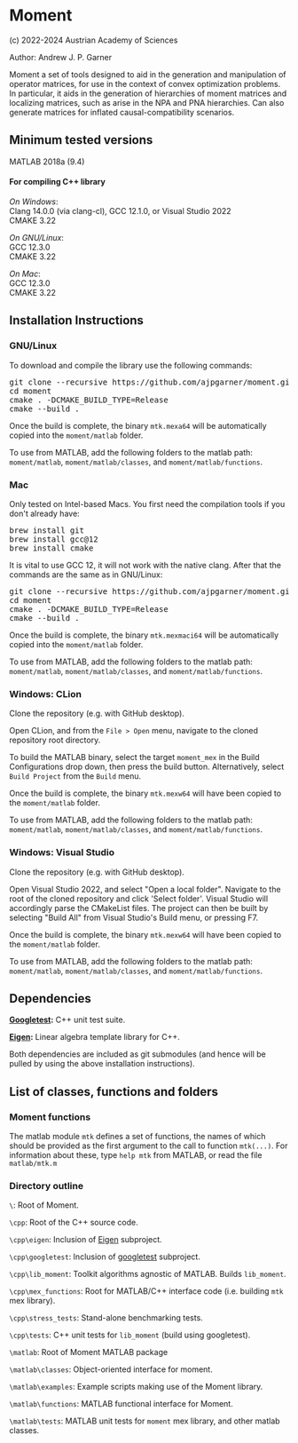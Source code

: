 # Moment
(c) 2022-2024 Austrian Academy of Sciences
 
Author: Andrew J. P. Garner

Moment a set of tools designed to aid in the generation and manipulation of operator matrices, for use in the context 
of convex optimization problems. 
In particular, it aids in the generation of hierarchies of moment matrices and 
localizing matrices, such as arise in the NPA and PNA hierarchies. 
Can also generate matrices for inflated causal-compatibility scenarios.

## Minimum tested versions
MATLAB 2018a (9.4)

#### For compiling C++ library

*On Windows*: \
Clang 14.0.0 (via clang-cl), GCC 12.1.0, or Visual Studio 2022 \
CMAKE 3.22

*On GNU/Linux*: \
GCC 12.3.0 \
CMAKE 3.22

*On Mac*: \
GCC 12.3.0 \
CMAKE 3.22


## Installation Instructions
### GNU/Linux
To download and compile the library use the following commands:

<pre>git clone --recursive https://github.com/ajpgarner/moment.git
cd moment
cmake . -DCMAKE_BUILD_TYPE=Release
cmake --build .</pre>

Once the build is complete, the binary `mtk.mexa64` will be automatically copied into the `moment/matlab` folder. 

To use from MATLAB, add the following folders to the matlab path: `moment/matlab`, `moment/matlab/classes`, and `moment/matlab/functions`.

### Mac 
Only tested on Intel-based Macs. You first need the compilation tools if you don't already have:

<pre>brew install git
brew install gcc@12
brew install cmake</pre>

It is vital to use GCC 12, it will not work with the native clang. After that the commands are the same as in GNU/Linux:

<pre>git clone --recursive https://github.com/ajpgarner/moment.git
cd moment
cmake . -DCMAKE_BUILD_TYPE=Release
cmake --build .</pre>

Once the build is complete, the binary `mtk.mexmaci64` will be automatically copied into the `moment/matlab` folder. 

To use from MATLAB, add the following folders to the matlab path: `moment/matlab`, `moment/matlab/classes`, and `moment/matlab/functions`.

### Windows: CLion
Clone the repository (e.g. with GitHub desktop).

Open CLion, and from the `File > Open` menu, navigate to the cloned repository root directory.

To build the MATLAB binary, select the target `moment_mex` in the Build Configurations drop down, then press the build 
button. Alternatively, select `Build Project` from the `Build` menu.

Once the build is complete, the binary `mtk.mexw64` will have been copied to the `moment/matlab` folder.

To use from MATLAB, add the following folders to the matlab path: `moment/matlab`, `moment/matlab/classes`, and `moment/matlab/functions`.

### Windows: Visual Studio 
Clone the repository (e.g. with GitHub desktop).

Open Visual Studio 2022, and select "Open a local folder". Navigate to the root of the cloned repository and click 
'Select folder'. Visual Studio will accordingly parse the CMakeList files. The project can then be built by selecting 
"Build All" from Visual Studio's Build menu, or pressing F7.

Once the build is complete, the binary `mtk.mexw64` will have been copied to the `moment/matlab` folder.

To use from MATLAB, add the following folders to the matlab path: `moment/matlab`, `moment/matlab/classes`, and `moment/matlab/functions`.

## Dependencies
**[Googletest](https://github.com/google/googletest):** C++ unit test suite.

**[Eigen](https://gitlab.com/libeigen/eigen):** Linear algebra template library for C++.

Both dependencies are included as git submodules (and hence will be pulled by using the above installation instructions).


## List of classes, functions and folders
### Moment functions
The matlab module `mtk` defines a set of functions, the names of which should be provided as the first argument
to the call to function `mtk(...)`. For information about these, type `help mtk` from MATLAB, or read the file 
`matlab/mtk.m`

### Directory outline

`\`: Root of Moment.

`\cpp`: Root of the C++ source code.

`\cpp\eigen`: Inclusion of [Eigen](https://gitlab.com/libeigen/eigen) subproject.

`\cpp\googletest`: Inclusion of [googletest](https://github.com/google/googletest) subproject.

`\cpp\lib_moment`: Toolkit algorithms agnostic of MATLAB. Builds `lib_moment`.

`\cpp\mex_functions`: Root for MATLAB/C++ interface code (i.e. building `mtk` mex library).

`\cpp\stress_tests`: Stand-alone benchmarking tests.

`\cpp\tests`: C++ unit tests for `lib_moment` (build using googletest).

`\matlab`: Root of Moment MATLAB package

`\matlab\classes`: Object-oriented interface for moment.

`\matlab\examples`: Example scripts making use of the Moment library.

`\matlab\functions`: MATLAB functional interface for Moment.

`\matlab\tests`: MATLAB unit tests for `moment` mex library, and other matlab classes.
